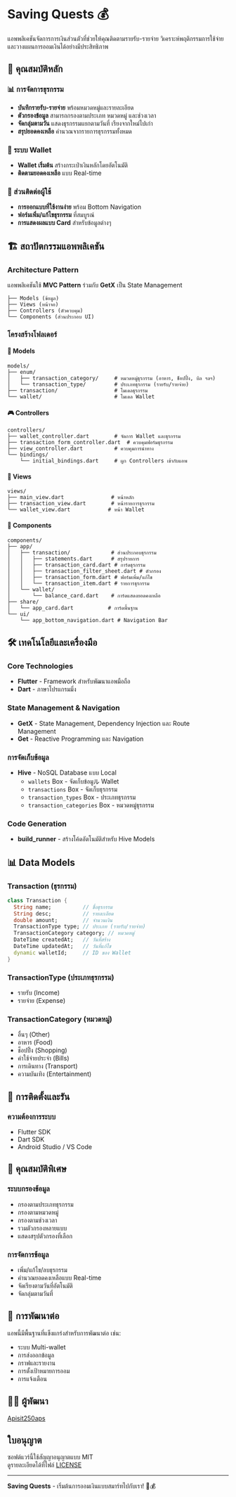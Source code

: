 # Saving Quests 💰

แอพพลิเคชันจัดการการเงินส่วนตัวที่ช่วยให้คุณติดตามรายรับ-รายจ่าย วิเคราะห์พฤติกรรมการใช้จ่าย และวางแผนการออมเงินได้อย่างมีประสิทธิภาพ

## 🚀 คุณสมบัติหลัก

### 📊 การจัดการธุรกรรม
- **บันทึกรายรับ-รายจ่าย** พร้อมหมวดหมู่และรายละเอียด
- **ตัวกรองข้อมูล** สามารถกรองตามประเภท หมวดหมู่ และช่วงเวลา
- **จัดกลุ่มตามวัน** แสดงธุรกรรมแยกตามวันที่ เรียงจากใหม่ไปเก่า
- **สรุปยอดคงเหลือ** คำนวณจากรายการธุรกรรมทั้งหมด

### 🏦 ระบบ Wallet
- **Wallet เริ่มต้น** สร้างกระเป๋าเงินหลักโดยอัตโนมัติ
- **ติดตามยอดคงเหลือ** แบบ Real-time

### 📱 ส่วนติดต่อผู้ใช้
- **การออกแบบที่ใช้งานง่าย** พร้อม Bottom Navigation
- **ฟอร์มเพิ่ม/แก้ไขธุรกรรม** ที่สมบูรณ์
- **การแสดงผลแบบ Card** สำหรับข้อมูลต่างๆ

## 🏗️ สถาปัตกรรมแอพพลิเคชัน

### Architecture Pattern
แอพพลิเคชันใช้ **MVC Pattern** ร่วมกับ **GetX** เป็น State Management

```
├── Models (ข้อมูล)
├── Views (หน้าจอ)
├── Controllers (ตัวควบคุม)
└── Components (ส่วนประกอบ UI)
```

### โครงสร้างโฟลเดอร์

#### 📁 Models
```
models/
├── enum/
│   ├── transaction_category/     # หมวดหมู่ธุรกรรม (อาหาร, ช็อปปิ้ง, บิล ฯลฯ)
│   └── transaction_type/         # ประเภทธุรกรรม (รายรับ/รายจ่าย)
├── transaction/                  # โมเดลธุรกรรม
└── wallet/                       # โมเดล Wallet
```

#### 🎮 Controllers
```
controllers/
├── wallet_controller.dart        # จัดการ Wallet และธุรกรรม
├── transaction_form_controller.dart  # ควบคุมฟอร์มธุรกรรม
├── view_controller.dart          # ควบคุมการนำทาง
└── bindings/
    └── initial_bindings.dart     # ผูก Controllers เข้ากับแอพ
```

#### 📱 Views
```
views/
├── main_view.dart               # หน้าหลัก
├── transaction_view.dart        # หน้ารายการธุรกรรม
└── wallet_view.dart            # หน้า Wallet
```

#### 🧩 Components
```
components/
├── app/
│   ├── transaction/             # ส่วนประกอบธุรกรรม
│   │   ├── statements.dart      # สรุปรายการ
│   │   ├── transaction_card.dart # การ์ดธุรกรรม
│   │   ├── transaction_filter_sheet.dart # ตัวกรอง
│   │   ├── transaction_form.dart # ฟอร์มเพิ่ม/แก้ไข
│   │   └── transaction_item.dart # รายการธุรกรรม
│   └── wallet/
│       └── balance_card.dart    # การ์ดแสดงยอดคงเหลือ
├── share/
│   └── app_card.dart           # การ์ดพื้นฐาน
└── ui/
    └── app_bottom_navigation.dart # Navigation Bar
```

## 🛠️ เทคโนโลยีและเครื่องมือ

### Core Technologies
- **Flutter** - Framework สำหรับพัฒนาแอพมือถือ
- **Dart** - ภาษาโปรแกรมมิ่ง

### State Management & Navigation
- **GetX** - State Management, Dependency Injection และ Route Management
- **Get** - Reactive Programming และ Navigation

### การจัดเก็บข้อมูล
- **Hive** - NoSQL Database แบบ Local
  - `wallets` Box - จัดเก็บข้อมูル Wallet
  - `transactions` Box - จัดเก็บธุรกรรม
  - `transaction_types` Box - ประเภทธุรกรรม
  - `transaction_categories` Box - หมวดหมู่ธุรกรรม

### Code Generation
- **build_runner** - สร้างโค้ดอัตโนมัติสำหรับ Hive Models

## 📊 Data Models

### Transaction (ธุรกรรม)
```dart
class Transaction {
  String name;          // ชื่อธุรกรรม
  String desc;          // รายละเอียด
  double amount;        // จำนวนเงิน
  TransactionType type; // ประเภท (รายรับ/รายจ่าย)
  TransactionCategory category; // หมวดหมู่
  DateTime createdAt;   // วันที่สร้าง
  DateTime updatedAt;   // วันที่แก้ไข
  dynamic walletId;     // ID ของ Wallet
}
```

### TransactionType (ประเภทธุรกรรม)
- รายรับ (Income)
- รายจ่าย (Expense)

### TransactionCategory (หมวดหมู่)
- อื่นๆ (Other)
- อาหาร (Food)
- ช็อปปิ้ง (Shopping)
- ค่าใช้จ่ายประจำ (Bills)
- การเดินทาง (Transport)
- ความบันเทิง (Entertainment)

## 🔧 การติดตั้งและรัน

### ความต้องการระบบ
- Flutter SDK
- Dart SDK
- Android Studio / VS Code

## 🚀 คุณสมบัติพิเศษ

### ระบบกรองข้อมูล
- กรองตามประเภทธุรกรรม
- กรองตามหมวดหมู่
- กรองตามช่วงเวลา
- รวมตัวกรองหลายแบบ
- แสดงสรุปตัวกรองที่เลือก

### การจัดการข้อมูล
- เพิ่ม/แก้ไข/ลบธุรกรรม
- คำนวณยอดคงเหลือแบบ Real-time
- จัดเรียงตามวันที่อัตโนมัติ
- จัดกลุ่มตามวันที่

## 🎯 การพัฒนาต่อ

แอพนี้มีพื้นฐานที่แข็งแกร่งสำหรับการพัฒนาต่อ เช่น:
- ระบบ Multi-wallet
- การส่งออกข้อมูล
- กราฟและรายงาน
- การตั้งเป้าหมายการออม
- การแจ้งเตือน

## 👨‍💻 ผู้พัฒนา

[Apisit250aps](https://github.com/Apisit250aps)

## ใบอนุญาต

ซอฟต์แวร์นี้ใช้สัญญาอนุญาตแบบ MIT  
ดูรายละเอียดได้ที่ไฟล์ [LICENSE](LICENSE)


---

**Saving Quests** - เริ่มต้นการออมเงินแบบสมาร์ทไปกับเรา! 🎯💰

